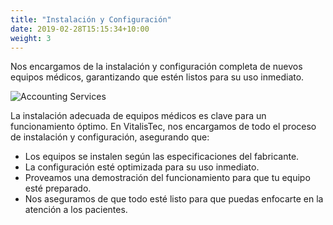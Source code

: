 ```yaml
---
title: "Instalación y Configuración"
date: 2019-02-28T15:15:34+10:00
weight: 3
---
```


Nos encargamos de la instalación y configuración completa de nuevos equipos médicos, garantizando que estén listos para su uso inmediato.

![Accounting Services](/images/austin-distel-nGc5RT2HmF0-unsplash.jpg)

La instalación adecuada de equipos médicos es clave para un funcionamiento óptimo. En VitalisTec, nos encargamos de todo el proceso de instalación y configuración, asegurando que:

* Los equipos se instalen según las especificaciones del fabricante.
* La configuración esté optimizada para su uso inmediato.
* Proveamos una demostración del funcionamiento para que tu equipo esté preparado.
* Nos aseguramos de que todo esté listo para que puedas enfocarte en la atención a los pacientes.

